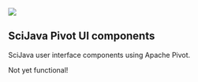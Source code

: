 [![](http://jenkins.imagej.net/job/SciJava-UI-Pivot/lastBuild/badge/icon)](http://jenkins.imagej.net/job/SciJava-UI-Pivot/)

SciJava Pivot UI components
---------------------------

SciJava user interface components using Apache Pivot.

Not yet functional!
